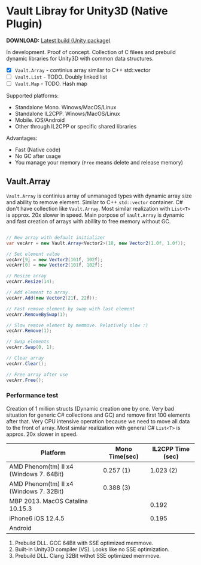 # Vault Libray for Unity3D (Native Plugin)

**DOWNLOAD:** [Latest build (Unity package)](https://github.com/dasannikov/Vault/releases)

In development. Proof of concept.
Collection of C filees and prebuild dynamic libraries for Unity3D with common data structures.
- [x] `Vault.Array` - continius array similar to C++ std::vector
- [ ] `Vault.List` - TODO. Doubly linked list
- [ ] `Vault.Map` - TODO. Hash map

Supported platforms:
- Standalone Mono. Winows/MacOS/Linux
- Standalone IL2CPP. Winows/MacOS/Linux
- Mobile. iOS/Android
- Other through IL2CPP or specific shared libraries

Advantages:
- Fast (Native code)
- No GC after usage
- You manage your memory (`Free` means delete and release memory)

## Vault.Array
`Vault.Array` is continius array of unmanaged types with dynamic array size and ability to remove element. Similar to C++ `std::vector` container. C# don't have collection like `Vault.Array`. Most similar realization with `List<T>` is approx. 20x slower in speed. Main porpose of `Vault.Array` is dynamic and fast creation of arrays with abillity to free memory without GC.

```csharp

// New array with default initializer
var vecArr = new Vault.Array<Vector2>(10, new Vector2(1.0f, 1.0f));

// Set element value
vecArr[9] = new Vector2(101f, 102f);
vecArr[0] = new Vector2(101f, 102f);

// Resize array
vecArr.Resize(14);

// Add element to array.
vecArr.Add(new Vector2(21f, 22f));

// Fast remove element by swap with last element
vecArr.RemoveBySwap(1);

// Slow remove element by memmove. Relatively slow :)
vecArr.Remove(1);

// Swap elements
vecArr.Swap(0, 1);

// Clear array
vecArr.Clear();

// Free array after use
vecArr.Free();

```

### Performance test
 Creation of 1 million structs (Dynamic creation one by one. Very bad situation for generic C# collections and GC) and remove first 100 elements after that. Very CPU intensive operation because we need to move all data to the front of array. Most similar realization with general C# `List<T>` is approx. 20x slower in speed.

| Platform | Mono Time(sec) | IL2CPP Time (sec) |
|----------|----------------|-------------------|
| AMD Phenom(tm) II x4 (Windows 7. 64Bit) | 0.257 (1) | 1.023 (2) |
| AMD Phenom(tm) II x4 (Windows 7. 32Bit) | 0.388 (3) |  |
| MBP 2013. MacOS Catalina 10.15.3 |  | 0.192 |
| iPhone6 iOS 12.4.5 |  | 0.195 |
| Android |  |  |

1. Prebuild DLL. GCC 64Bit with SSE optimized memmove.
2. Built-in Unity3D compiler (VS). Looks like no SSE optimization.
3. Prebuild DLL. Clang 32Bit withot SSE optimized memmove.
